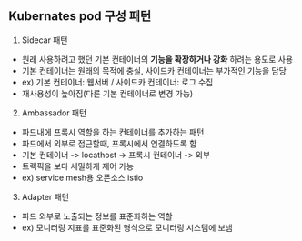## Kubernates pod 구성 패턴

1. Sidecar 패턴
- 원래 사용하려고 했던 기본 컨테이너의 **기능을 확장하거나 강화** 하려는 용도로 사용
- 기본 컨테이너는 원래의 목적에 충실, 사이드카 컨테이너는 부가적인 기능을 담당
- ex) 기본 컨테이너: 웹서버 / 사이드카 컨테이너: 로그 수집
- 재사용성이 높아짐(다른 기본 컨테이너로 변경 가능)

2. Ambassador 패턴
- 파드내에 프록시 역할을 하는 컨테이너를 추가하는 패턴
- 파드에서 외부로 접근할때, 프록시에서 연결하도록 함
- 기본 컨테이너 -> locathost -> 프록시 컨테이너 -> 외부
- 트랙픽을 보다 세밀하게 제어 가능
- ex) service mesh용 오픈소스 istio

3. Adapter 패턴
- 파드 외부로 노출되는 정보를 표준화하는 역할
- ex) 모니터링 지표를 표준화된 형식으로 모니터링 시스템에 보냄


